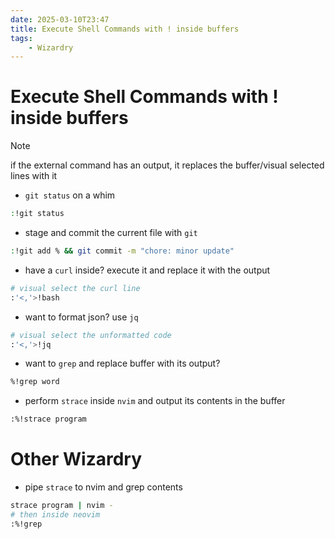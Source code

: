 ```yaml
---
date: 2025-03-10T23:47
title: Execute Shell Commands with ! inside buffers
tags: 
    - Wizardry
---
```

<!-- 2025-03-10-2347 (March 10, 2025 11:47:39 PM) -->

# Execute Shell Commands with ! inside buffers

> [!NOTE]
> if the external command has an output, it replaces the buffer/visual selected lines with it

- `git status` on a whim
```bash
:!git status
```

- stage and commit the current file with `git`
```bash
:!git add % && git commit -m "chore: minor update"
```

- have a `curl` inside? execute it and replace it with the output
```bash
# visual select the curl line
:'<,'>!bash
```

- want to format json? use `jq`
```bash
# visual select the unformatted code
:'<,'>!jq
```

- want to `grep` and replace buffer with its output?
```bash
%!grep word
```

- perform `strace` inside `nvim` and output its contents in the buffer
```bash
:%!strace program
```

# Other Wizardry

- pipe `strace` to nvim and grep contents
```bash
strace program | nvim -
# then inside neovim
:%!grep
```
